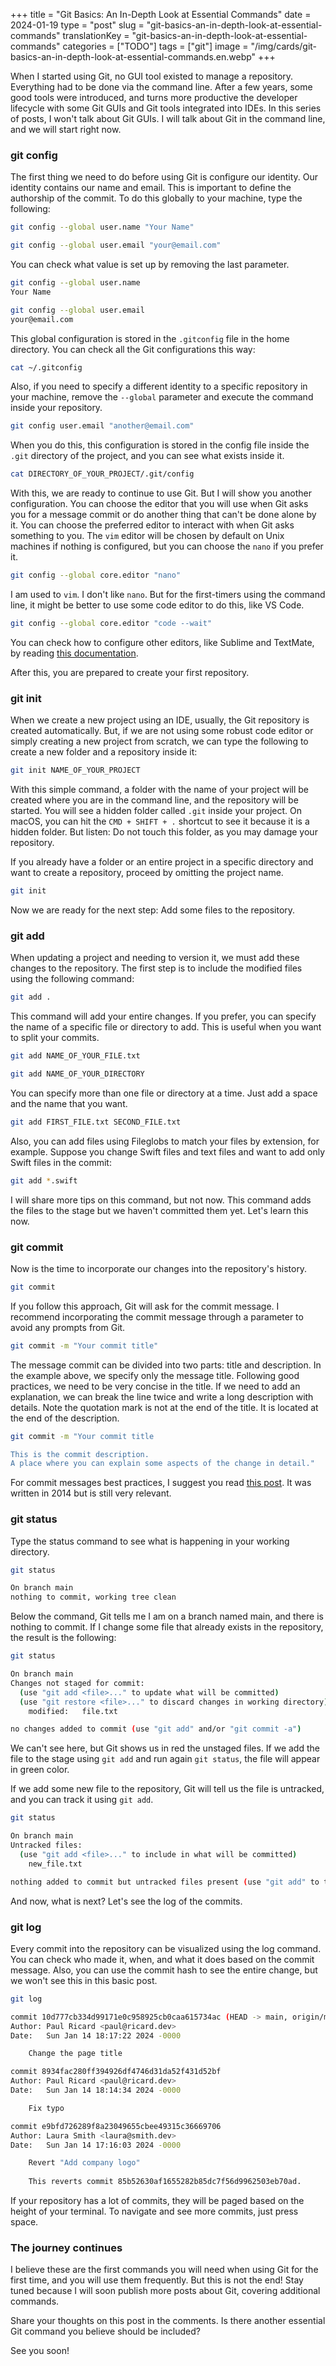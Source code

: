 +++
title = "Git Basics: An In-Depth Look at Essential Commands"
date = 2024-01-19
type = "post"
slug = "git-basics-an-in-depth-look-at-essential-commands"
translationKey = "git-basics-an-in-depth-look-at-essential-commands"
categories = ["TODO"]
tags = ["git"]
image = "/img/cards/git-basics-an-in-depth-look-at-essential-commands.en.webp"
+++

When I started using Git, no GUI tool existed to manage a repository. Everything had to be done via the command line. After a few years, some good tools were introduced, and turns more productive the developer lifecycle with some Git GUIs and Git tools integrated into IDEs. In this series of posts, I won't talk about Git GUIs. I will talk about Git in the command line, and we will start right now.

### git config
The first thing we need to do before using Git is configure our identity. Our identity contains our name and email. This is important to define the authorship of the commit. To do this globally to your machine, type the following:

```sh
git config --global user.name "Your Name" 
```

```sh
git config --global user.email "your@email.com"
```

You can check what value is set up by removing the last parameter.

```bash
git config --global user.name
Your Name
```

```bash
git config --global user.email
your@email.com
```

This global configuration is stored in the `.gitconfig` file in the home directory. You can check all the Git configurations this way:

```bash
cat ~/.gitconfig
```

Also, if you need to specify a different identity to a specific repository in your machine, remove the `--global` parameter and execute the command inside your repository. 

```bash
git config user.email "another@email.com"
```

When you do this, this configuration is stored in the config file inside the `.git` directory of the project, and you can see what exists inside it.

```bash
cat DIRECTORY_OF_YOUR_PROJECT/.git/config
```

With this, we are ready to continue to use Git. But I will show you another configuration. You can choose the editor that you will use when Git asks you for a message commit or do another thing that can't be done alone by it. You can choose the preferred editor to interact with when Git asks something to you. The `vim` editor will be chosen by default on Unix machines if nothing is configured, but you can choose the `nano` if you prefer it.

```bash
git config --global core.editor "nano"
```

I am used to `vim`. I don't like `nano`. But for the first-timers using the command line, it might be better to use some code editor to do this, like VS Code. 

```bash
git config --global core.editor "code --wait"
```

You can check how to configure other editors, like Sublime and TextMate, by reading [this documentation][core_editor_docs].

After this, you are prepared to create your first repository.

### git init
When we create a new project using an IDE, usually, the Git repository is created automatically. But, if we are not using some robust code editor or simply creating a new project from scratch, we can type the following to create a new folder and a repository inside it:

```bash
git init NAME_OF_YOUR_PROJECT
```

With this simple command, a folder with the name of your project will be created where you are in the command line, and the repository will be started. You will see a hidden folder called `.git` inside your project. On macOS, you can hit the `CMD + SHIFT + .` shortcut to see it because it is a hidden folder. But listen: Do not touch this folder, as you may damage your repository.

If you already have a folder or an entire project in a specific directory and want to create a repository, proceed by omitting the project name.

```bash
git init
```

Now we are ready for the next step: Add some files to the repository.

### git add
When updating a project and needing to version it, we must add these changes to the repository. The first step is to include the modified files using the following command:

```bash
git add .
```

This command will add your entire changes. If you prefer, you can specify the name of a specific file or directory to add. This is useful when you want to split your commits.

```bash
git add NAME_OF_YOUR_FILE.txt
```

```bash
git add NAME_OF_YOUR_DIRECTORY
```

You can specify more than one file or directory at a time. Just add a space and the name that you want.

```bash
git add FIRST_FILE.txt SECOND_FILE.txt
```

Also, you can add files using Fileglobs to match your files by extension, for example. Suppose you change Swift files and text files and want to add only Swift files in the commit:

```bash
git add *.swift
```

I will share more tips on this command, but not now. This command adds the files to the stage but we haven't committed them yet. Let's learn this now.

### git commit
Now is the time to incorporate our changes into the repository's history.

```bash
git commit
```

If you follow this approach, Git will ask for the commit message. I recommend incorporating the commit message through a parameter to avoid any prompts from Git.

```bash
git commit -m "Your commit title"
```

The message commit can be divided into two parts: title and description. In the example above, we specify only the message title. Following good practices, we need to be very concise in the title. If we need to add an explanation, we can break the line twice and write a long description with details. Note the quotation mark is not at the end of the title. It is located at the end of the description.

```bash
git commit -m "Your commit title

This is the commit description. 
A place where you can explain some aspects of the change in detail."
```

For commit messages best practices, I suggest you read [this post][git_commit_post]. It was written in 2014 but is still very relevant.

### git status
Type the status command to see what is happening in your working directory.

```bash
git status

On branch main
nothing to commit, working tree clean
```

Below the command, Git tells me I am on a branch named main, and there is nothing to commit. If I change some file that already exists in the repository, the result is the following:

```bash
git status

On branch main
Changes not staged for commit:
  (use "git add <file>..." to update what will be committed)
  (use "git restore <file>..." to discard changes in working directory)
	modified:   file.txt

no changes added to commit (use "git add" and/or "git commit -a")
```

We can't see here, but Git shows us in red the unstaged files. If we add the file to the stage using `git add` and run again `git status`, the file will appear in green color.

If we add some new file to the repository, Git will tell us the file is untracked, and you can track it using `git add`.

```bash
git status

On branch main
Untracked files:
  (use "git add <file>..." to include in what will be committed)
	new_file.txt

nothing added to commit but untracked files present (use "git add" to track)
```

And now, what is next? Let's see the log of the commits.

### git log
Every commit into the repository can be visualized using the log command. You can check who made it, when, and what it does based on the commit message. Also, you can use the commit hash to see the entire change, but we won't see this in this basic post.

```bash
git log

commit 10d777cb334d99171e0c958925cb0caa615734ac (HEAD -> main, origin/main)
Author: Paul Ricard <paul@ricard.dev>
Date:   Sun Jan 14 18:17:22 2024 -0000

    Change the page title

commit 8934fac280ff394926df4746d31da52f431d52bf
Author: Paul Ricard <paul@ricard.dev>
Date:   Sun Jan 14 18:14:34 2024 -0000

    Fix typo

commit e9bfd726289f8a23049655cbee49315c36669706
Author: Laura Smith <laura@smith.dev>
Date:   Sun Jan 14 17:16:03 2024 -0000

    Revert "Add company logo"
    
    This reverts commit 85b52630af1655282b85dc7f56d9962503eb70ad.
```

If your repository has a lot of commits, they will be paged based on the height of your terminal. To navigate and see more commits, just press space.

### The journey continues
I believe these are the first commands you will need when using Git for the first time, and you will use them frequently. But this is not the end! Stay tuned because I will soon publish more posts about Git, covering additional commands. 

Share your thoughts on this post in the comments. Is there another essential Git command you believe should be included?

See you soon!

[core_editor_docs]: https://docs.github.com/en/get-started/getting-started-with-git/associating-text-editors-with-git?platform=mac
[git_commit_post]:  https://cbea.ms/git-commit/